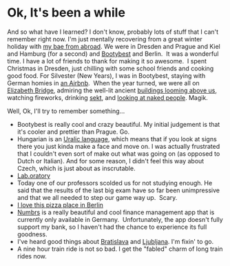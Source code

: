 <!--
slug: ok-its-been-a-while
date: Mon Jan 13 2014 13:09:00 GMT-0800 (Pacific Standard Time)
tags: vacation
title: Ok, It's been a while
id: 73233822866
link: http://blog.mhgbrown.is/post/73233822866/ok-its-been-a-while
raw: {"type":"text","blog_name":"mhgbrown-writing","blog":{"name":"mhgbrown-writing","title":"","description":"","url":"http://blog.mhgbrown.is/","uuid":"t:ePEJSJNMnTiNT1c2s-GWmw","updated":1455741575},"id":73233822866,"post_url":"http://blog.mhgbrown.is/post/73233822866/ok-its-been-a-while","slug":"ok-its-been-a-while","date":"2014-01-13 21:09:00 GMT","timestamp":1389647340,"state":"published","format":"html","reblog_key":"SBxLWAAB","tags":["vacation"],"short_url":"https://tmblr.co/ZYX4lq14D4tII","summary":"Ok, It's been a while","should_open_in_legacy":false,"recommended_source":null,"recommended_color":null,"note_count":0,"title":"Ok, It's been a while","body":"<p>And so what have I learned? I don&rsquo;t know, probably lots of stuff that I can&rsquo;t remember right now. I&rsquo;m just mentally recovering from a great winter holiday with <a href=\"http://brandonhaslegs.com/\">my bae from abroad</a>. We were in Dresden and Prague and Kiel and Hamburg (for a second) and <a href=\"https://www.google.de/maps/preview#!q=budapest&amp;data=!1m4!1m3!1d208750!2d19.130303!3d47.4812135!4m12!2m11!1m10!1s0x4741c334d1d4cfc9%3A0x400c4290c1e1160!3m8!1m3!1d160430!2d13.7725857!3d51.0768338!3m2!1i1024!2i768!4f13.1\">Bootybest</a> and Berlin.  It was a wonderful time. I have a lot of friends to thank for making it so awesome.  I spent Christmas in Dresden, just chilling with some school friends and cooking good food. For Silvester (New Years), I was in Bootybest, staying with German homies in <a href=\"https://www.airbnb.de/rooms/1766217?checkin=30.12.2013&amp;checkout=02.01.2014&amp;guests=12\">an Airbnb</a>.  When the year turned, we were all on <a href=\"https://www.google.de/maps/preview#!data=!1m4!1m3!1d3261!2d19.0490109!3d47.4910372!4m12!2m11!1m10!1s0x0%3A0xae0debf3e5578d47!3m8!1m3!1d160430!2d13.7725857!3d51.0768338!3m2!1i1024!2i768!4f13.1\">Elizabeth Bridge</a>, admiring the well-lit ancient <a href=\"https://www.google.de/maps/preview#!data=!1m4!1m3!1d3261!2d19.0398298!3d47.495411!4m12!2m11!1m10!1s0x0%3A0x3dce3a5fa9012576!3m8!1m3!1d160430!2d13.7725857!3d51.0768338!3m2!1i1024!2i768!4f13.1\">buildings looming above us</a>, watching fireworks, drinking <a href=\"http://translate.google.com/#de/en/sekt\">sekt</a>, and <a href=\"http://instagram.com/p/ioK5fSr2Li/\">looking at naked people</a>. Magik.</p>\n<p>Well, Ok, I&rsquo;ll try to remember something&hellip;</p>\n<ul><li>Bootybest is really cool and crazy beautiful. My initial judgement is that it&rsquo;s cooler and prettier than Prague. Go.</li>\n<li>Hungarian is an <a href=\"http://en.wikipedia.org/wiki/Uralic_languages\">Uralic language</a>, which means that if you look at signs there you just kinda make a face and move on. I was actually frustrated that I couldn&rsquo;t even sort of make out what was going on (as opposed to Dutch or Italian). And for some reason, I didn&rsquo;t feel this way about Czech, which is just about as inscrutable.</li>\n<li><a href=\"http://www.lab-oratory.de/\">Lab.oratory</a></li>\n<li>Today one of our professors scolded us for not studying enough. He said that the results of the last big exam have so far been unimpressive and that we all needed to step our game way up.  Scary. </li>\n<li><a href=\"http://www.yelp.de/biz/pizzeria-zia-maria-berlin\">I love this pizza place in Berlin</a></li>\n<li><a href=\"https://www.numbrs.com/en/\">Numbrs</a> is a really beautiful and cool finance management app that is currently only available in Germany.  Unfortunately, the app doesn&rsquo;t fully support my bank, so I haven&rsquo;t had the chance to experience its full goodness. </li>\n<li>I&rsquo;ve heard good things about <a href=\"https://www.google.de/maps/preview#!q=bratislava&amp;data=!1m4!1m3!1d206135!2d17.115917!3d48.1358663!4m12!2m11!1m10!1s0x476c89360aca6197%3A0x631f9b82fd884368!3m8!1m3!1d160430!2d13.7725857!3d51.0768338!3m2!1i1024!2i768!4f13.1\">Bratislava</a> and <a href=\"https://www.google.de/maps/preview#!q=Ljubljana%2C+Slovenia&amp;data=!4m15!2m14!1m13!1s0x476531f5969886d1%3A0x400f81c823fec20!3m8!1m3!1d208750!2d19.130303!3d47.4812135!3m2!1i1680!2i929!4f13.1!4m2!3d46.0564509!4d14.5080702\">Ljubljana</a>. I&rsquo;m fixin&rsquo; to go.</li>\n<li>A nine hour train ride is not so bad. I get the &ldquo;fabled&rdquo; charm of long train rides now.</li>\n</ul>","reblog":{"comment":"<p><p>And so what have I learned? I don’t know, probably lots of stuff that I can’t remember right now. I’m just mentally recovering from a great winter holiday with <a href=\"http://brandonhaslegs.com/\">my bae from abroad</a>. We were in Dresden and Prague and Kiel and Hamburg (for a second) and <a href=\"https://www.google.de/maps/preview#!q=budapest&amp;data=!1m4!1m3!1d208750!2d19.130303!3d47.4812135!4m12!2m11!1m10!1s0x4741c334d1d4cfc9%3A0x400c4290c1e1160!3m8!1m3!1d160430!2d13.7725857!3d51.0768338!3m2!1i1024!2i768!4f13.1\">Bootybest</a> and Berlin.  It was a wonderful time. I have a lot of friends to thank for making it so awesome.  I spent Christmas in Dresden, just chilling with some school friends and cooking good food. For Silvester (New Years), I was in Bootybest, staying with German homies in <a href=\"https://www.airbnb.de/rooms/1766217?checkin=30.12.2013&amp;checkout=02.01.2014&amp;guests=12\">an Airbnb</a>.  When the year turned, we were all on <a href=\"https://www.google.de/maps/preview#!data=!1m4!1m3!1d3261!2d19.0490109!3d47.4910372!4m12!2m11!1m10!1s0x0%3A0xae0debf3e5578d47!3m8!1m3!1d160430!2d13.7725857!3d51.0768338!3m2!1i1024!2i768!4f13.1\">Elizabeth Bridge</a>, admiring the well-lit ancient <a href=\"https://www.google.de/maps/preview#!data=!1m4!1m3!1d3261!2d19.0398298!3d47.495411!4m12!2m11!1m10!1s0x0%3A0x3dce3a5fa9012576!3m8!1m3!1d160430!2d13.7725857!3d51.0768338!3m2!1i1024!2i768!4f13.1\">buildings looming above us</a>, watching fireworks, drinking <a href=\"http://translate.google.com/#de/en/sekt\">sekt</a>, and <a href=\"http://instagram.com/p/ioK5fSr2Li/\">looking at naked people</a>. Magik.</p>\n<p>Well, Ok, I’ll try to remember something…</p>\n<ul><li>Bootybest is really cool and crazy beautiful. My initial judgement is that it’s cooler and prettier than Prague. Go.</li>\n<li>Hungarian is an <a href=\"http://en.wikipedia.org/wiki/Uralic_languages\">Uralic language</a>, which means that if you look at signs there you just kinda make a face and move on. I was actually frustrated that I couldn’t even sort of make out what was going on (as opposed to Dutch or Italian). And for some reason, I didn’t feel this way about Czech, which is just about as inscrutable.</li>\n<li><a href=\"http://www.lab-oratory.de/\">Lab.oratory</a></li>\n<li>Today one of our professors scolded us for not studying enough. He said that the results of the last big exam have so far been unimpressive and that we all needed to step our game way up.  Scary. </li>\n<li><a href=\"http://www.yelp.de/biz/pizzeria-zia-maria-berlin\">I love this pizza place in Berlin</a></li>\n<li><a href=\"https://www.numbrs.com/en/\">Numbrs</a> is a really beautiful and cool finance management app that is currently only available in Germany.  Unfortunately, the app doesn’t fully support my bank, so I haven’t had the chance to experience its full goodness. </li>\n<li>I’ve heard good things about <a href=\"https://www.google.de/maps/preview#!q=bratislava&amp;data=!1m4!1m3!1d206135!2d17.115917!3d48.1358663!4m12!2m11!1m10!1s0x476c89360aca6197%3A0x631f9b82fd884368!3m8!1m3!1d160430!2d13.7725857!3d51.0768338!3m2!1i1024!2i768!4f13.1\">Bratislava</a> and <a href=\"https://www.google.de/maps/preview#!q=Ljubljana%2C+Slovenia&amp;data=!4m15!2m14!1m13!1s0x476531f5969886d1%3A0x400f81c823fec20!3m8!1m3!1d208750!2d19.130303!3d47.4812135!3m2!1i1680!2i929!4f13.1!4m2!3d46.0564509!4d14.5080702\">Ljubljana</a>. I’m fixin’ to go.</li>\n<li>A nine hour train ride is not so bad. I get the “fabled” charm of long train rides now.</li>\n</ul></p>","tree_html":""},"trail":[{"blog":{"name":"mhgbrown-writing","active":true,"theme":{"header_full_width":2448,"header_full_height":3264,"header_focus_width":2048,"header_focus_height":1152,"avatar_shape":"circle","background_color":"#FAFAFA","body_font":"Helvetica Neue","header_bounds":"997,2351,2266,96","header_image":"https://static.tumblr.com/4b23ec7fb988076e81306480748de0b1/aqgwfuh/OUkncja1l/tumblr_static_5q6zyxvvxkco0k440g4kokosg.jpg","header_image_focused":"https://static.tumblr.com/4b23ec7fb988076e81306480748de0b1/aqgwfuh/SPuncja1u/tumblr_static_tumblr_static_5q6zyxvvxkco0k440g4kokosg_focused_v3.jpg","header_image_scaled":"https://static.tumblr.com/4b23ec7fb988076e81306480748de0b1/aqgwfuh/OUkncja1l/tumblr_static_5q6zyxvvxkco0k440g4kokosg_2048_v2.jpg","header_stretch":true,"link_color":"#529ECC","show_avatar":true,"show_description":true,"show_header_image":true,"show_title":true,"title_color":"#444444","title_font":"Gibson","title_font_weight":"bold"},"share_likes":false,"share_following":false,"can_be_followed":true},"post":{"id":"73233822866"},"content_raw":"<p><p>And so what have I learned? I don’t know, probably lots of stuff that I can’t remember right now. I’m just mentally recovering from a great winter holiday with <a href=\"http://brandonhaslegs.com/\">my bae from abroad</a>. We were in Dresden and Prague and Kiel and Hamburg (for a second) and <a href=\"https://www.google.de/maps/preview#!q=budapest&amp;data=!1m4!1m3!1d208750!2d19.130303!3d47.4812135!4m12!2m11!1m10!1s0x4741c334d1d4cfc9%3A0x400c4290c1e1160!3m8!1m3!1d160430!2d13.7725857!3d51.0768338!3m2!1i1024!2i768!4f13.1\">Bootybest</a> and Berlin.  It was a wonderful time. I have a lot of friends to thank for making it so awesome.  I spent Christmas in Dresden, just chilling with some school friends and cooking good food. For Silvester (New Years), I was in Bootybest, staying with German homies in <a href=\"https://www.airbnb.de/rooms/1766217?checkin=30.12.2013&amp;checkout=02.01.2014&amp;guests=12\">an Airbnb</a>.  When the year turned, we were all on <a href=\"https://www.google.de/maps/preview#!data=!1m4!1m3!1d3261!2d19.0490109!3d47.4910372!4m12!2m11!1m10!1s0x0%3A0xae0debf3e5578d47!3m8!1m3!1d160430!2d13.7725857!3d51.0768338!3m2!1i1024!2i768!4f13.1\">Elizabeth Bridge</a>, admiring the well-lit ancient <a href=\"https://www.google.de/maps/preview#!data=!1m4!1m3!1d3261!2d19.0398298!3d47.495411!4m12!2m11!1m10!1s0x0%3A0x3dce3a5fa9012576!3m8!1m3!1d160430!2d13.7725857!3d51.0768338!3m2!1i1024!2i768!4f13.1\">buildings looming above us</a>, watching fireworks, drinking <a href=\"http://translate.google.com/#de/en/sekt\">sekt</a>, and <a href=\"http://instagram.com/p/ioK5fSr2Li/\">looking at naked people</a>. Magik.</p>\n<p>Well, Ok, I’ll try to remember something…</p>\n<ul><li>Bootybest is really cool and crazy beautiful. My initial judgement is that it’s cooler and prettier than Prague. Go.</li>\n<li>Hungarian is an <a href=\"http://en.wikipedia.org/wiki/Uralic_languages\">Uralic language</a>, which means that if you look at signs there you just kinda make a face and move on. I was actually frustrated that I couldn’t even sort of make out what was going on (as opposed to Dutch or Italian). And for some reason, I didn’t feel this way about Czech, which is just about as inscrutable.</li>\n<li><a href=\"http://www.lab-oratory.de/\">Lab.oratory</a></li>\n<li>Today one of our professors scolded us for not studying enough. He said that the results of the last big exam have so far been unimpressive and that we all needed to step our game way up.  Scary. </li>\n<li><a href=\"http://www.yelp.de/biz/pizzeria-zia-maria-berlin\">I love this pizza place in Berlin</a></li>\n<li><a href=\"https://www.numbrs.com/en/\">Numbrs</a> is a really beautiful and cool finance management app that is currently only available in Germany.  Unfortunately, the app doesn’t fully support my bank, so I haven’t had the chance to experience its full goodness. </li>\n<li>I’ve heard good things about <a href=\"https://www.google.de/maps/preview#!q=bratislava&amp;data=!1m4!1m3!1d206135!2d17.115917!3d48.1358663!4m12!2m11!1m10!1s0x476c89360aca6197%3A0x631f9b82fd884368!3m8!1m3!1d160430!2d13.7725857!3d51.0768338!3m2!1i1024!2i768!4f13.1\">Bratislava</a> and <a href=\"https://www.google.de/maps/preview#!q=Ljubljana%2C+Slovenia&amp;data=!4m15!2m14!1m13!1s0x476531f5969886d1%3A0x400f81c823fec20!3m8!1m3!1d208750!2d19.130303!3d47.4812135!3m2!1i1680!2i929!4f13.1!4m2!3d46.0564509!4d14.5080702\">Ljubljana</a>. I’m fixin’ to go.</li>\n<li>A nine hour train ride is not so bad. I get the “fabled” charm of long train rides now.</li>\n</ul></p>","content":"<p><p>And so what have I learned? I don&rsquo;t know, probably lots of stuff that I can&rsquo;t remember right now. I&rsquo;m just mentally recovering from a great winter holiday with <a href=\"http://brandonhaslegs.com/\">my bae from abroad</a>. We were in Dresden and Prague and Kiel and Hamburg (for a second) and <a href=\"https://www.google.de/maps/preview#!q=budapest&amp;data=!1m4!1m3!1d208750!2d19.130303!3d47.4812135!4m12!2m11!1m10!1s0x4741c334d1d4cfc9%3A0x400c4290c1e1160!3m8!1m3!1d160430!2d13.7725857!3d51.0768338!3m2!1i1024!2i768!4f13.1\">Bootybest</a> and Berlin. &nbsp;It was a wonderful time. I have a lot of friends to thank for making it so awesome. &nbsp;I spent Christmas in Dresden, just chilling with some school friends and cooking good food. For Silvester (New Years), I was in Bootybest, staying with German homies in <a href=\"https://www.airbnb.de/rooms/1766217?checkin=30.12.2013&amp;checkout=02.01.2014&amp;guests=12\">an Airbnb</a>. &nbsp;When the year turned, we were all on <a href=\"https://www.google.de/maps/preview#!data=!1m4!1m3!1d3261!2d19.0490109!3d47.4910372!4m12!2m11!1m10!1s0x0%3A0xae0debf3e5578d47!3m8!1m3!1d160430!2d13.7725857!3d51.0768338!3m2!1i1024!2i768!4f13.1\">Elizabeth Bridge</a>, admiring the well-lit ancient <a href=\"https://www.google.de/maps/preview#!data=!1m4!1m3!1d3261!2d19.0398298!3d47.495411!4m12!2m11!1m10!1s0x0%3A0x3dce3a5fa9012576!3m8!1m3!1d160430!2d13.7725857!3d51.0768338!3m2!1i1024!2i768!4f13.1\">buildings looming above us</a>, watching fireworks, drinking <a href=\"http://translate.google.com/#de/en/sekt\">sekt</a>, and <a href=\"http://instagram.com/p/ioK5fSr2Li/\">looking at naked people</a>. Magik.</p>\n<p>Well, Ok, I&rsquo;ll try to remember something&hellip;</p>\n<ul><li>Bootybest is really cool and crazy beautiful. My initial judgement is that it&rsquo;s cooler and prettier than Prague. Go.</li>\n<li>Hungarian is an <a href=\"http://en.wikipedia.org/wiki/Uralic_languages\">Uralic language</a>, which means that if you look at signs there you just kinda make a face and move on. I was actually frustrated that I couldn&rsquo;t even sort of make out what was going on (as opposed to Dutch or Italian). And for some reason, I didn&rsquo;t feel this way about Czech, which is just about as inscrutable.</li>\n<li><a href=\"http://www.lab-oratory.de/\">Lab.oratory</a></li>\n<li>Today one of our professors scolded us for not studying enough. He said that the results of the last big exam have so far been unimpressive and that we all needed to step our game way up. &nbsp;Scary.&nbsp;</li>\n<li><a href=\"http://www.yelp.de/biz/pizzeria-zia-maria-berlin\">I love this pizza place in Berlin</a></li>\n<li><a href=\"https://www.numbrs.com/en/\">Numbrs</a> is a really beautiful and cool finance management app that is currently only available in Germany. &nbsp;Unfortunately, the app doesn&rsquo;t fully support my bank, so I haven&rsquo;t had the chance to experience its full goodness.&nbsp;</li>\n<li>I&rsquo;ve heard good things about <a href=\"https://www.google.de/maps/preview#!q=bratislava&amp;data=!1m4!1m3!1d206135!2d17.115917!3d48.1358663!4m12!2m11!1m10!1s0x476c89360aca6197%3A0x631f9b82fd884368!3m8!1m3!1d160430!2d13.7725857!3d51.0768338!3m2!1i1024!2i768!4f13.1\">Bratislava</a> and <a href=\"https://www.google.de/maps/preview#!q=Ljubljana%2C+Slovenia&amp;data=!4m15!2m14!1m13!1s0x476531f5969886d1%3A0x400f81c823fec20!3m8!1m3!1d208750!2d19.130303!3d47.4812135!3m2!1i1680!2i929!4f13.1!4m2!3d46.0564509!4d14.5080702\">Ljubljana</a>. I&rsquo;m fixin&rsquo; to go.</li>\n<li>A nine hour train ride is not so bad. I get the &ldquo;fabled&rdquo; charm of long train rides now.</li>\n</ul></p>","is_current_item":true,"is_root_item":true}],"can_like":false,"can_reblog":false,"can_send_in_message":true,"can_reply":false,"display_avatar":true}
publish: 2014-01-013
-->


Ok, It's been a while
=====================

And so what have I learned? I don't know, probably lots of stuff that I
can't remember right now. I'm just mentally recovering from a great
winter holiday with [my bae from abroad](http://brandonhaslegs.com/). We
were in Dresden and Prague and Kiel and Hamburg (for a second) and
[Bootybest](https://www.google.de/maps/preview#!q=budapest&data=!1m4!1m3!1d208750!2d19.130303!3d47.4812135!4m12!2m11!1m10!1s0x4741c334d1d4cfc9%3A0x400c4290c1e1160!3m8!1m3!1d160430!2d13.7725857!3d51.0768338!3m2!1i1024!2i768!4f13.1)
and Berlin.  It was a wonderful time. I have a lot of friends to thank
for making it so awesome.  I spent Christmas in Dresden, just chilling
with some school friends and cooking good food. For Silvester (New
Years), I was in Bootybest, staying with German homies in [an
Airbnb](https://www.airbnb.de/rooms/1766217?checkin=30.12.2013&checkout=02.01.2014&guests=12).
 When the year turned, we were all on [Elizabeth
Bridge](https://www.google.de/maps/preview#!data=!1m4!1m3!1d3261!2d19.0490109!3d47.4910372!4m12!2m11!1m10!1s0x0%3A0xae0debf3e5578d47!3m8!1m3!1d160430!2d13.7725857!3d51.0768338!3m2!1i1024!2i768!4f13.1),
admiring the well-lit ancient [buildings looming above
us](https://www.google.de/maps/preview#!data=!1m4!1m3!1d3261!2d19.0398298!3d47.495411!4m12!2m11!1m10!1s0x0%3A0x3dce3a5fa9012576!3m8!1m3!1d160430!2d13.7725857!3d51.0768338!3m2!1i1024!2i768!4f13.1),
watching fireworks, drinking
[sekt](http://translate.google.com/#de/en/sekt), and [looking at naked
people](http://instagram.com/p/ioK5fSr2Li/). Magik.

Well, Ok, I'll try to remember something...

-   Bootybest is really cool and crazy beautiful. My initial judgement
    is that it's cooler and prettier than Prague. Go.
-   Hungarian is an [Uralic
    language](http://en.wikipedia.org/wiki/Uralic_languages), which
    means that if you look at signs there you just kinda make a face and
    move on. I was actually frustrated that I couldn't even sort of make
    out what was going on (as opposed to Dutch or Italian). And for some
    reason, I didn't feel this way about Czech, which is just about as
    inscrutable.
-   [Lab.oratory](http://www.lab-oratory.de/)
-   Today one of our professors scolded us for not studying enough. He
    said that the results of the last big exam have so far been
    unimpressive and that we all needed to step our game way up.
     Scary. 
-   [I love this pizza place in
    Berlin](http://www.yelp.de/biz/pizzeria-zia-maria-berlin)
-   [Numbrs](https://www.numbrs.com/en/) is a really beautiful and cool
    finance management app that is currently only available in Germany.
     Unfortunately, the app doesn't fully support my bank, so I haven't
    had the chance to experience its full goodness. 
-   I've heard good things about
    [Bratislava](https://www.google.de/maps/preview#!q=bratislava&data=!1m4!1m3!1d206135!2d17.115917!3d48.1358663!4m12!2m11!1m10!1s0x476c89360aca6197%3A0x631f9b82fd884368!3m8!1m3!1d160430!2d13.7725857!3d51.0768338!3m2!1i1024!2i768!4f13.1)
    and
    [Ljubljana](https://www.google.de/maps/preview#!q=Ljubljana%2C+Slovenia&data=!4m15!2m14!1m13!1s0x476531f5969886d1%3A0x400f81c823fec20!3m8!1m3!1d208750!2d19.130303!3d47.4812135!3m2!1i1680!2i929!4f13.1!4m2!3d46.0564509!4d14.5080702).
    I'm fixin' to go.
-   A nine hour train ride is not so bad. I get the "fabled" charm of
    long train rides now.

